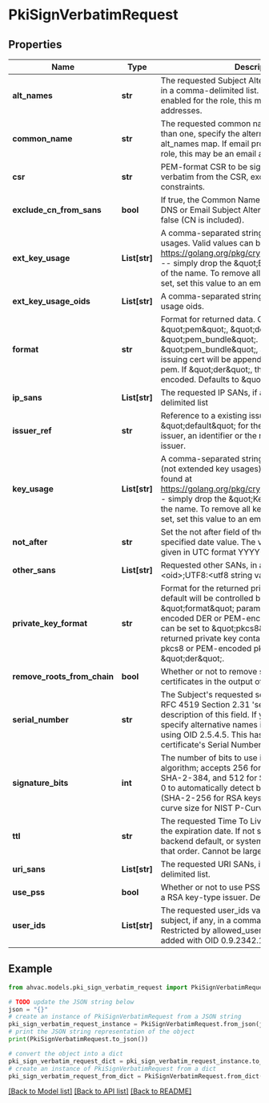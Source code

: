 # PkiSignVerbatimRequest


## Properties

Name | Type | Description | Notes
------------ | ------------- | ------------- | -------------
**alt_names** | **str** | The requested Subject Alternative Names, if any, in a comma-delimited list. If email protection is enabled for the role, this may contain email addresses. | [optional] 
**common_name** | **str** | The requested common name; if you want more than one, specify the alternative names in the alt_names map. If email protection is enabled in the role, this may be an email address. | [optional] 
**csr** | **str** | PEM-format CSR to be signed. Values will be taken verbatim from the CSR, except for basic constraints. | [optional] [default to '']
**exclude_cn_from_sans** | **bool** | If true, the Common Name will not be included in DNS or Email Subject Alternate Names. Defaults to false (CN is included). | [optional] [default to False]
**ext_key_usage** | **List[str]** | A comma-separated string or list of extended key usages. Valid values can be found at https://golang.org/pkg/crypto/x509/#ExtKeyUsage -- simply drop the \&quot;ExtKeyUsage\&quot; part of the name. To remove all key usages from being set, set this value to an empty list. | [optional] [default to []]
**ext_key_usage_oids** | **List[str]** | A comma-separated string or list of extended key usage oids. | [optional] 
**format** | **str** | Format for returned data. Can be \&quot;pem\&quot;, \&quot;der\&quot;, or \&quot;pem_bundle\&quot;. If \&quot;pem_bundle\&quot;, any private key and issuing cert will be appended to the certificate pem. If \&quot;der\&quot;, the value will be base64 encoded. Defaults to \&quot;pem\&quot;. | [optional] [default to 'pem']
**ip_sans** | **List[str]** | The requested IP SANs, if any, in a comma-delimited list | [optional] 
**issuer_ref** | **str** | Reference to a existing issuer; either \&quot;default\&quot; for the configured default issuer, an identifier or the name assigned to the issuer. | [optional] [default to 'default']
**key_usage** | **List[str]** | A comma-separated string or list of key usages (not extended key usages). Valid values can be found at https://golang.org/pkg/crypto/x509/#KeyUsage -- simply drop the \&quot;KeyUsage\&quot; part of the name. To remove all key usages from being set, set this value to an empty list. | [optional] [default to ["DigitalSignature","KeyAgreement","KeyEncipherment"]]
**not_after** | **str** | Set the not after field of the certificate with specified date value. The value format should be given in UTC format YYYY-MM-ddTHH:MM:SSZ | [optional] 
**other_sans** | **List[str]** | Requested other SANs, in an array with the format &lt;oid&gt;;UTF8:&lt;utf8 string value&gt; for each entry. | [optional] 
**private_key_format** | **str** | Format for the returned private key. Generally the default will be controlled by the \&quot;format\&quot; parameter as either base64-encoded DER or PEM-encoded DER. However, this can be set to \&quot;pkcs8\&quot; to have the returned private key contain base64-encoded pkcs8 or PEM-encoded pkcs8 instead. Defaults to \&quot;der\&quot;. | [optional] [default to 'der']
**remove_roots_from_chain** | **bool** | Whether or not to remove self-signed CA certificates in the output of the ca_chain field. | [optional] [default to False]
**serial_number** | **str** | The Subject&#39;s requested serial number, if any. See RFC 4519 Section 2.31 &#39;serialNumber&#39; for a description of this field. If you want more than one, specify alternative names in the alt_names map using OID 2.5.4.5. This has no impact on the final certificate&#39;s Serial Number field. | [optional] 
**signature_bits** | **int** | The number of bits to use in the signature algorithm; accepts 256 for SHA-2-256, 384 for SHA-2-384, and 512 for SHA-2-512. Defaults to 0 to automatically detect based on key length (SHA-2-256 for RSA keys, and matching the curve size for NIST P-Curves). | [optional] [default to 0]
**ttl** | **str** | The requested Time To Live for the certificate; sets the expiration date. If not specified the role default, backend default, or system default TTL is used, in that order. Cannot be larger than the role max TTL. | [optional] 
**uri_sans** | **List[str]** | The requested URI SANs, if any, in a comma-delimited list. | [optional] 
**use_pss** | **bool** | Whether or not to use PSS signatures when using a RSA key-type issuer. Defaults to false. | [optional] [default to False]
**user_ids** | **List[str]** | The requested user_ids value to place in the subject, if any, in a comma-delimited list. Restricted by allowed_user_ids. Any values are added with OID 0.9.2342.19200300.100.1.1. | [optional] 

## Example

```python
from ahvac.models.pki_sign_verbatim_request import PkiSignVerbatimRequest

# TODO update the JSON string below
json = "{}"
# create an instance of PkiSignVerbatimRequest from a JSON string
pki_sign_verbatim_request_instance = PkiSignVerbatimRequest.from_json(json)
# print the JSON string representation of the object
print(PkiSignVerbatimRequest.to_json())

# convert the object into a dict
pki_sign_verbatim_request_dict = pki_sign_verbatim_request_instance.to_dict()
# create an instance of PkiSignVerbatimRequest from a dict
pki_sign_verbatim_request_from_dict = PkiSignVerbatimRequest.from_dict(pki_sign_verbatim_request_dict)
```
[[Back to Model list]](../README.md#documentation-for-models) [[Back to API list]](../README.md#documentation-for-api-endpoints) [[Back to README]](../README.md)


